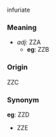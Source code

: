 infuriate
### Meaning
+ _adj_: ZZA
    + __eg__: ZZB

### Origin

ZZC

### Synonym

__eg__: ZZD

+ ZZE


